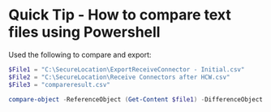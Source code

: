 # Quick Tip - How to compare text files using Powershell

Used the following to compare and export:
```Powershell
$File1 = "C:\SecureLocation\ExportReceiveConnector - Initial.csv"
$File2 = "C:\SecureLocation\Receive Connectors after HCW.csv"
$File3 = "compareresult.csv"

compare-object -ReferenceObject (Get-Content $file1) -DifferenceObject (Get-content $file2) | Export-Csv $File3
```

